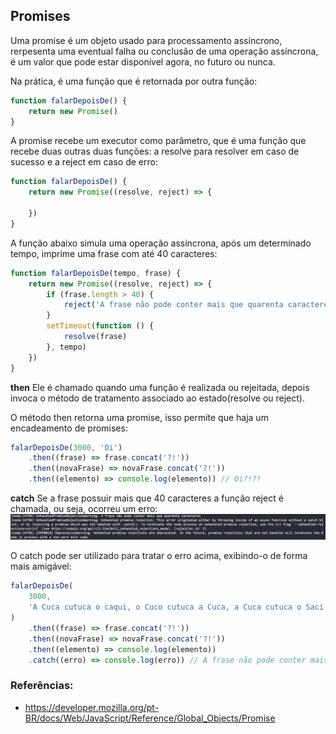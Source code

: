 ## Promises

Uma promise é um objeto usado para processamento assíncrono, rerpesenta uma eventual falha ou conclusão de uma operação assíncrona, é um valor que pode estar disponível agora, no futuro ou nunca.

Na prática, é uma função que é retornada por outra função:

```JavaScript
function falarDepoisDe() {
    return new Promise()
}
```

A promise recebe um executor como parâmetro, que é uma função que recebe duas outras duas funções: a resolve para resolver em caso de sucesso e a reject em caso de erro:

```JavaScript
function falarDepoisDe() {
    return new Promise((resolve, reject) => {

    })
}
```

A função abaixo simula uma operação assíncrona, após um determinado tempo, imprime uma frase com até 40 caracteres:

```JavaScript
function falarDepoisDe(tempo, frase) {
    return new Promise((resolve, reject) => {
        if (frase.length > 40) {
            reject('A frase não pode conter mais que quarenta caracteres')
        }
        setTimeout(function () {
            resolve(frase)
        }, tempo)
    })
}
```

**then**
Ele é chamado quando uma função é realizada ou rejeitada, depois invoca o método de tratamento associado ao estado(resolve ou reject).

O método then retorna uma promise, isso permite que haja um encadeamento de promises:

```JavaScript
falarDepoisDe(3000, 'Oi')
    .then((frase) => frase.concat('?!'))
    .then((novaFrase) => novaFrase.concat('?!'))
    .then((elemento) => console.log(elemento)) // Oi?!?!
```

**catch**
Se a frase possuir mais que 40 caracteres a função reject é chamada, ou seja, ocorreu um erro:
![](imagens/erro-promise-1.png)

O catch pode ser utilizado para tratar o erro acima, exibindo-o de forma mais amigável:

```JavaScript
falarDepoisDe(
    3000,
    'A Cuca cutuca o caqui, o Cuco cutuca a Cuca, a Cuca cutuca o Saci'
)
    .then((frase) => frase.concat('?!'))
    .then((novaFrase) => novaFrase.concat('?!'))
    .then((elemento) => console.log(elemento))
    .catch((erro) => console.log(erro)) // A frase não pode conter mais que quarenta caracteres
```

### Referências:

-   https://developer.mozilla.org/pt-BR/docs/Web/JavaScript/Reference/Global_Objects/Promise
